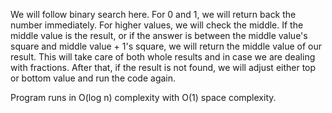 We will follow binary search here. For 0 and 1, we will return back the number immediately. For higher values, we will
check the middle. If the middle value is the result, or if the answer is between the middle value's square and middle value + 1's square,
we will return the middle value of our result. This will take care of both whole results and in case we are dealing with fractions.
After that, if the result is not found, we will adjust either top or bottom value and run the code again.

Program runs in O(log n) complexity with O(1) space complexity.